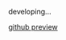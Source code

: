 <!--要写保存才能预览功能,需要保存时发送请求到后台生成页面(地址前后端都知道).然后点击预览查看指定页面即可-->

<!--给组件绑定js,需要根据组件的id去给script标签加入标识,这样方便修改和删除-->

developing...

[github preview](https://htmlpreview.github.io/?https://github.com/choizhang/drag/blob/master/dist/index.html)



<!--bower install-->

<!--npm install-->

<!--gulp serve-->
